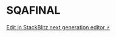 # SQAFINAL

[Edit in StackBlitz next generation editor ⚡️](https://stackblitz.com/~/github.com/Henry-Tercero-MH/SQAFINAL)